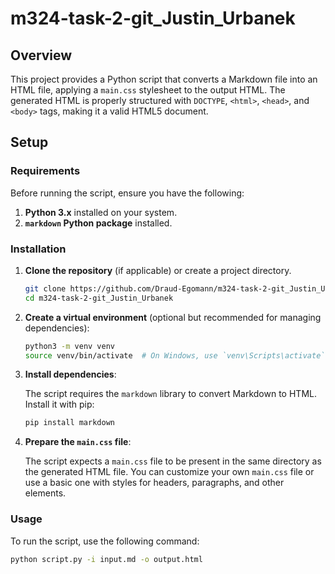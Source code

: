 # m324-task-2-git_Justin_Urbanek

## Overview

This project provides a Python script that converts a Markdown file into an HTML file, applying a `main.css` stylesheet to the output HTML. The generated HTML is properly structured with `DOCTYPE`, `<html>`, `<head>`, and `<body>` tags, making it a valid HTML5 document.

## Setup

### Requirements

Before running the script, ensure you have the following:

1. **Python 3.x** installed on your system.
2. **`markdown` Python package** installed.

### Installation

1. **Clone the repository** (if applicable) or create a project directory.

    ```bash
    git clone https://github.com/Draud-Egomann/m324-task-2-git_Justin_Urbanek.git
    cd m324-task-2-git_Justin_Urbanek
    ```

2. **Create a virtual environment** (optional but recommended for managing dependencies):

    ```bash
    python3 -m venv venv
    source venv/bin/activate  # On Windows, use `venv\Scripts\activate`
    ```

3. **Install dependencies**:

    The script requires the `markdown` library to convert Markdown to HTML. Install it with pip:

    ```bash
    pip install markdown
    ```

4. **Prepare the `main.css` file**:

    The script expects a `main.css` file to be present in the same directory as the generated HTML file. You can customize your own `main.css` file or use a basic one with styles for headers, paragraphs, and other elements.

### Usage

To run the script, use the following command:

```bash
python script.py -i input.md -o output.html
```